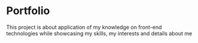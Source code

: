 # Portfolio
This project is about application of my knowledge on front-end technologies while showcasing my skills, my interests and details about me

